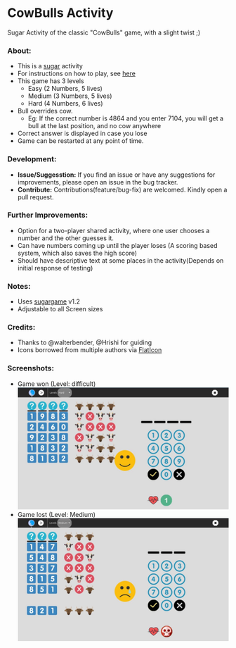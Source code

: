 # CowBulls Activity
Sugar Activity of the classic "CowBulls" game, with a slight twist ;)

### About:
 - This is a [sugar](https://sugarlabs.org/) activity
 - For instructions on how to play, see [here](INSTRUCTIONS.md)
 - This game has 3 levels
   - Easy (2 Numbers, 5 lives)
   - Medium (3 Numbers, 5 lives)
   - Hard (4 Numbers, 6 lives)
 - Bull overrides cow.
   - Eg: If the correct number is 4864 and you enter 7104, you will get a bull at the last position, and no cow anywhere
 - Correct answer is displayed in case you lose
 - Game can be restarted at any point of time.

### Development:
 - **Issue/Suggesstion:** If you find an issue or have any suggestions for improvements, please open an issue in the bug tracker.
 - **Contribute:** Contributions(feature/bug-fix) are welcomed. Kindly open a pull request.

### Further Improvements:
 - Option for a two-player shared activity, where one user chooses a number and the other guesses it.
 - Can have numbers coming up until the player loses (A scoring based system, which also saves the high score)
 - Should have descriptive text at some places in the activity(Depends on initial response of testing)

### Notes:
 - Uses [sugargame](https://github.com/sugarlabs/sugargame) v1.2
 - Adjustable to all Screen sizes

### Credits:
 - Thanks to @walterbender, @Hrishi for guiding
 - Icons borrowed from multiple authors via [FlatIcon](https://www.flaticon.com)

### Screenshots:
 - Game won (Level: difficult)
 ![Won difficult](screenshots/en/1.jpg)
 - Game lost (Level: Medium)
 ![Lost medium](screenshots/en/2.jpg)